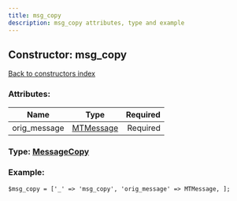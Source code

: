 ```yaml
---
title: msg_copy
description: msg_copy attributes, type and example
---
```

## Constructor: msg\_copy  
[Back to constructors index](index.md)



### Attributes:

| Name     |    Type       | Required |
|----------|:-------------:|---------:|
|orig\_message|[MTMessage](../types/MTMessage.md) | Required|



### Type: [MessageCopy](../types/MessageCopy.md)


### Example:

```
$msg_copy = ['_' => 'msg_copy', 'orig_message' => MTMessage, ];
```